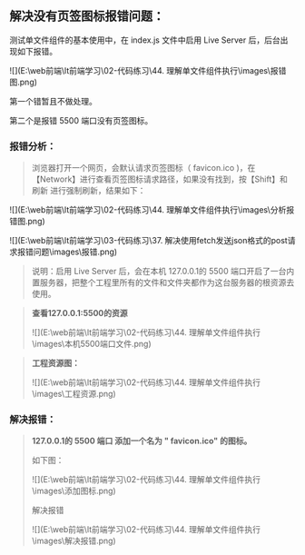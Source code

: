 ## 解决没有页签图标报错问题：

测试单文件组件的基本使用中，在 index.js 文件中启用 Live Server 后，后台出现如下报错。

![](E:\web前端\lt前端学习\02-代码练习\44. 理解单文件组件执行\images\报错图.png)

第一个错暂且不做处理。

第二个是报错 5500 端口没有页签图标。

### 报错分析：

> 浏览器打开一个网页，会默认请求页签图标（ favicon.ico )，在 【Network】进行查看页签图标请求路径，如果没有找到，按【Shift】和 刷新 进行强制刷新，结果如下：

![](E:\web前端\lt前端学习\02-代码练习\44. 理解单文件组件执行\images\分析报错图.png)



![](E:\web前端\lt前端学习\03-代码练习\37. 解决使用fetch发送json格式的post请求报错问题\images\报错.png)

> 说明：启用 Live Server 后，会在本机 127.0.0.1的 5500 端口开启了一台内置服务器，把整个工程里所有的文件和文件夹都作为这台服务器的根资源去使用。



> **查看127.0.0.1:5500的资源**
>
> ![](E:\web前端\lt前端学习\02-代码练习\44. 理解单文件组件执行\images\本机5500端口文件.png)



> **工程资源图：**
>
> ![](E:\web前端\lt前端学习\02-代码练习\44. 理解单文件组件执行\images\工程资源.png)



### 解决报错：

> **127.0.0.1的 5500 端口 添加一个名为  " favicon.ico" 的图标。**
>
> 如下图：
>
> ![](E:\web前端\lt前端学习\02-代码练习\44. 理解单文件组件执行\images\添加图标.png)
>
> 解决报错
>
> ![](E:\web前端\lt前端学习\02-代码练习\44. 理解单文件组件执行\images\解决报错.png)


